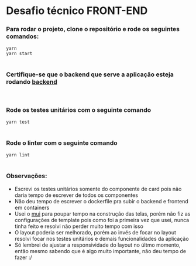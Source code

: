 # Desafio técnico FRONT-END

### Para rodar o projeto, clone o repositório e rode os seguintes comandos: 

`yarn` <br>
`yarn start`<br><br>

### Certifique-se que o backend que serve a aplicação esteja rodando [backend](https://github.com/gu1ma/desafio-tecnico-frontend/tree/main/BACK)
<br>

### Rode os testes unitários com o seguinte comando
`yarn test`<br><br>

### Rode o linter com o seguinte comando
`yarn lint`<br><br>

### Observações: 
- Escrevi os testes unitários somente do componente de card pois não daria tempo de escrever de todos os componentes 
- Não deu tempo de escrever o dockerfile pra subir o backend e frontend em containers
- Usei o [mui](https://mui.com/pt/) para poupar tempo na construção das telas, porém não fiz as configurações de template pois como foi a primeira vez que usei, nunca tinha feito e resolvi não perder muito tempo com isso 
- O layout poderia ser melhorado, porém ao invés de focar no layout resolvi focar nos testes unitários e demais funcionalidades da aplicação 
- Só lembrei de ajustar a responsividade do layout no últmo momento, então mesmo sabendo que é algo muito importante, não deu tempo de fazer :/